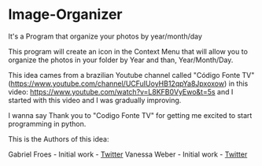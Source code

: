 # Image-Organizer
It's a Program that organize your photos by year/month/day

This program will create an icon in the Context Menu that will allow you to organize the photos in your folder by Year and than, Year/Month/Day.

This idea cames from a brazilian Youtube channel called "Código Fonte TV" (https://www.youtube.com/channel/UCFuIUoyHB12qpYa8Jpxoxow) in this video: https://www.youtube.com/watch?v=L8KFB0VyEwo&t=5s and I started with this video and I was gradually improving.

I wanna say Thank you to "Codigo Fonte TV" for getting me excited to start programming in python.

This is the Authors of this idea:

Gabriel Froes - Initial work - [Twitter](https://www.twitter.com/gabrielfroes)
Vanessa Weber - Initial work - [Twitter](https://www.twitter.com/nessaweberfroes)




